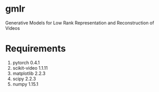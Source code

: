 # gmlr
Generative Models for Low Rank Representation and Reconstruction of Videos

# Requirements
1. pytorch 0.4.1 
2. scikit-video 1.1.11
3. matplotlib 2.2.3
4. scipy 2.2.3
5. numpy 1.15.1
